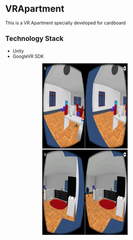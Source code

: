 # VRApartment
This is a VR Apartment specially developed for cardboard

## Technology Stack
- Unity
- GoogleVR SDK

<p align="center">
<img src="Screenshot/screenshot1.png" height = "270" width="270"> <img src="Screenshot/Screenshot2.png" height = "270" width="270"> 
</p>
